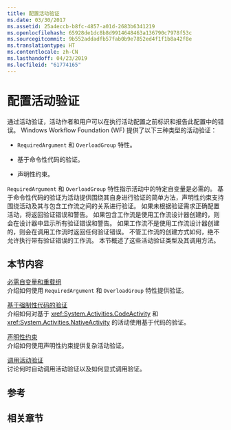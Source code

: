 ```yaml
---
title: 配置活动验证
ms.date: 03/30/2017
ms.assetid: 25a4eccb-b8fc-4857-a01d-2683b6341219
ms.openlocfilehash: 65928de1dc8b8d9914648463a136790c7978f53c
ms.sourcegitcommit: 9b552addadfb57fab0b9e7852ed4f1f1b8a42f8e
ms.translationtype: HT
ms.contentlocale: zh-CN
ms.lasthandoff: 04/23/2019
ms.locfileid: "61774165"
---
```

# <a name="configuring-activity-validation"></a>配置活动验证
通过活动验证，活动作者和用户可以在执行活动配置之前标识和报告此配置中的错误。 Windows Workflow Foundation (WF) 提供了以下三种类型的活动验证：  
  
- `RequiredArgument` 和 `OverloadGroup` 特性。  
  
- 基于命令性代码的验证。  
  
- 声明性约束。  
  
 `RequiredArgument` 和 `OverloadGroup` 特性指示活动中的特定自变量是必需的。 基于命令性代码的验证为活动提供围绕其自身进行验证的简单方法，声明性约束支持围绕活动及其与包含工作流之间的关系进行验证。 如果未根据验证需求正确配置活动，将返回验证错误和警告。 如果包含工作流是使用工作流设计器创建的，则会在设计器中显示所有验证错误和警告。 如果工作流不是使用工作流设计器创建的，则会在调用工作流时返回任何验证错误。 不管工作流的创建方式如何，绝不允许执行带有验证错误的工作流。 本节概述了这些活动验证类型及其调用方法。  
  
## <a name="in-this-section"></a>本节内容  
 [必需自变量和重载组](required-arguments-and-overload-groups.md)  
 介绍如何使用 `RequiredArgument` 和 `OverloadGroup` 特性提供验证。  
  
 [基于强制性代码的验证](imperative-code-based-validation.md)  
 介绍如何对基于 <xref:System.Activities.CodeActivity> 和 <xref:System.Activities.NativeActivity> 的活动使用基于代码的验证。  
  
 [声明性约束](declarative-constraints.md)  
 介绍如何使用声明性约束提供复杂活动验证。  
  
 [调用活动验证](invoking-activity-validation.md)  
 讨论何时自动调用活动验证以及如何显式调用验证。  
  
## <a name="reference"></a>参考  
  
## <a name="related-sections"></a>相关章节

